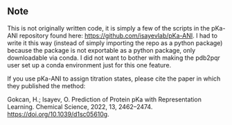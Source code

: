 ## Note

This is not originally written code, it is simply a few of the scripts in the pKa-ANI repository found here: https://github.com/isayevlab/pKa-ANI. I had to write it this way (instead of simply importing the repo as a python package) because the package is not
exportable as a python package, only downloadable via conda. I did not want to bother with making the pdb2pqr user set up a conda
environment just for this one feature.


If you use pKa-ANI to assign titration states, please cite the paper in which they published the method:

Gokcan, H.; Isayev, O. Prediction of Protein pKa with Representation Learning. 
Chemical Science, 2022, 13, 2462–2474. https://doi.org/10.1039/d1sc05610g.
